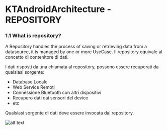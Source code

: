 
# KTAndroidArchitecture - REPOSITORY

### 1.1 What is repository?
A Repository handles the process of saving or retrieving data from a datasource, it is managed by one or more UseCase.
Il repository equivale al concetto di contenitore di dati. 

I dati risposti da una chiamata al repository, possono essere recuperati da qualsiasi sorgente:
* Database Locale
* Web Service Remoti
* Connessione Bluetooth con altri dispositivi
* Recupero dati dai sensori del device
* etc

Qualsiasi sorgente di dati deve essere invocata dal repository.

![alt text](https://github.com/bbrends/KTAndroidArchitecture/blob/patch-1/repository.png)

